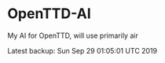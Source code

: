 # OpenTTD-AI
My AI for OpenTTD, will use primarily air

Latest backup: Sun Sep 29 01:05:01 UTC 2019
